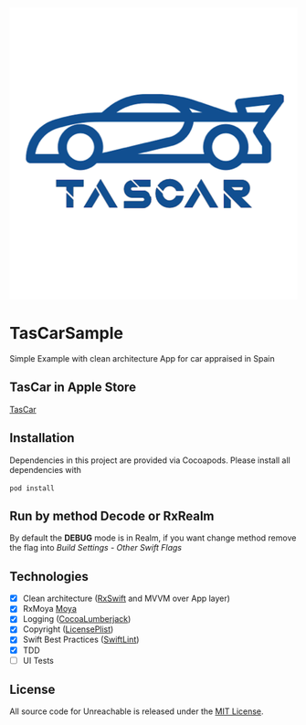 <p align="center"><img src="https://github.com/KnetDeMar/TasCarSample/blob/master/TasCar/App/Resources/Assets.xcassets/AppIcon.appiconset/ai1024.png" height="512" alt="TasCarSample"></p>

# TasCarSample

Simple Example with clean architecture App for car appraised in Spain

## TasCar in Apple Store

[TasCar](https://apps.apple.com/us/app/tascar-tasador-coches-2019/id1476818212)

## Installation

Dependencies in this project are provided via Cocoapods. Please install all dependencies with

`
pod install
`

## Run by method Decode or RxRealm

By default the <b>DEBUG</b> mode is in Realm, if you want change method remove the flag into <i>Build Settings - Other Swift Flags</i>

## Technologies
- [x] Clean architecture ([RxSwift](https://github.com/ReactiveX/RxSwift) and MVVM over App layer)
- [x] RxMoya [Moya](https://github.com/Moya/Moya)
- [x] Logging ([CocoaLumberjack](https://github.com/CocoaLumberjack/CocoaLumberjack))
- [x] Copyright ([LicensePlist](https://github.com/mono0926/LicensePlist))
- [x] Swift Best Practices ([SwiftLint](https://github.com/realm/SwiftLint))
- [x] TDD
- [ ] UI Tests

## License
All source code for Unreachable is released under the [MIT License][license].

[license]: https://github.com/KnetDeMar/TasCar/blob/master/LICENSE
